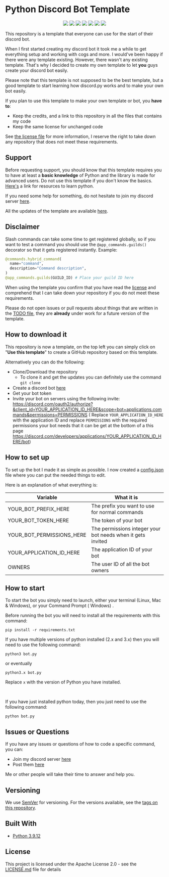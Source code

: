 # Python Discord Bot Template

<p align="center">
  <a href="//discord.gg/ucX86j7jt6"><img src="https://img.shields.io/discord/739934735387721768?logo=discord"></a>
  <a href="//github.com/offsetkeyz/new-dan-shan-bot/releases"><img src="https://img.shields.io/github/v/release/kkrypt0nn/Python-Discord-Bot-Template"></a>
  <a href="//github.com/offsetkeyz/new-dan-shan-bot/commits/master"><img src="https://img.shields.io/github/last-commit/kkrypt0nn/Python-Discord-Bot-Template"></a>
  <a href="//github.com/offsetkeyz/new-dan-shan-bot/releases"><img src="https://img.shields.io/github/downloads/kkrypt0nn/Python-Discord-Bot-Template/total"></a>
  <a href="//github.com/kkrypt0nn/Python-Discord-Bot-Template/blob/main/LICENSE.md"><img src="https://img.shields.io/github/license/kkrypt0nn/Python-Discord-Bot-Template"></a>
  <a href="//github.com/offsetkeyz/new-dan-shan-bote"><img src="https://img.shields.io/github/languages/code-size/kkrypt0nn/Python-Discord-Bot-Template"></a>
  <a href="//github.com/offsetkeyz/new-dan-shan-bot/issues"><img src="https://img.shields.io/github/issues-raw/kkrypt0nn/Python-Discord-Bot-Template"></a>
</p>

This repository is a template that everyone can use for the start of their discord bot.

When I first started creating my discord bot it took me a while to get everything setup and working with cogs and more.
I would've been happy if there were any template existing. However, there wasn't any existing template. That's why I
decided to create my own template to let <b>you</b> guys create your discord bot easily.

Please note that this template is not supposed to be the best template, but a good template to start learning how
discord.py works and to make your own bot easily.

If you plan to use this template to make your own template or bot, you **have to**:

- Keep the credits, and a link to this repository in all the files that contains my code
- Keep the same license for unchanged code

See [the license file](https://github.com/kkrypt0nn/Python-Discord-Bot-Template/blob/master/LICENSE.md) for more
information, I reserve the right to take down any repository that does not meet these requirements.

## Support

Before requesting support, you should know that this template requires you to have at least a **basic knowledge** of
Python and the library is made for advanced users. Do not use this template if you don't know the
basics. [Here's](https://pythondiscord.com/pages/resources) a link for resources to learn python.

If you need some help for something, do not hesitate to join my discord server [here](https://discord.gg/mTBrXyWxAF).

All the updates of the template are available [here](UPDATES.md).

## Disclaimer

Slash commands can take some time to get registered globally, so if you want to test a command you should use
the `@app_commands.guilds()` decorator so that it gets registered instantly. Example:

```py
@commands.hybrid_command(
  name="command",
  description="Command description",
)
@app_commands.guilds(GUILD_ID) # Place your guild ID here
```

When using the template you confirm that you have read the [license](LICENSE.md) and comprehend that I can take down
your repository if you do not meet these requirements.

Please do not open issues or pull requests about things that are written in the [TODO file](TODO.md), they are **already** under work for a future version of the template.

## How to download it

This repository is now a template, on the top left you can simply click on "**Use this template**" to create a GitHub
repository based on this template.

Alternatively you can do the following:

* Clone/Download the repository
    * To clone it and get the updates you can definitely use the command
      `git clone`
* Create a discord bot [here](https://discord.com/developers/applications)
* Get your bot token
* Invite your bot on servers using the following invite:
  https://discord.com/oauth2/authorize?&client_id=YOUR_APPLICATION_ID_HERE&scope=bot+applications.commands&permissions=PERMISSIONS (
  Replace `YOUR_APPLICATION_ID_HERE` with the application ID and replace `PERMISSIONS` with the required permissions
  your bot needs that it can be get at the bottom of a this
  page https://discord.com/developers/applications/YOUR_APPLICATION_ID_HERE/bot)

## How to set up

To set up the bot I made it as simple as possible. I now created a [config.json](config.json) file where you can put the
needed things to edit.

Here is an explanation of what everything is:

| Variable                  | What it is                                                            |
| ------------------------- | ----------------------------------------------------------------------|
| YOUR_BOT_PREFIX_HERE      | The prefix you want to use for normal commands                        |
| YOUR_BOT_TOKEN_HERE       | The token of your bot                                                 |
| YOUR_BOT_PERMISSIONS_HERE | The permissions integer your bot needs when it gets invited           |
| YOUR_APPLICATION_ID_HERE  | The application ID of your bot                                        |
| OWNERS                    | The user ID of all the bot owners                                     |


## How to start

To start the bot you simply need to launch, either your terminal (Linux, Mac & Windows), or your Command Prompt (
Windows)
.

Before running the bot you will need to install all the requirements with this command:

```
pip install -r requirements.txt
```

If you have multiple versions of python installed (2.x and 3.x) then you will need to use the following command:

```
python3 bot.py
```

or eventually

```
python3.x bot.py
```
Replace `x` with the version of Python you have installed.

<br>

If you have just installed python today, then you just need to use the following command:

```
python bot.py
```

## Issues or Questions

If you have any issues or questions of how to code a specific command, you can:

* Join my discord server [here](https://discord.gg/mTBrXyWxAF)
* Post them [here](https://github.com/kkrypt0nn/Python-Discord-Bot-Template/issues)

Me or other people will take their time to answer and help you.

## Versioning

We use [SemVer](http://semver.org) for versioning. For the versions available, see
the [tags on this repository](https://github.com/kkrypt0nn/Python-Discord-Bot-Template/tags).

## Built With

* [Python 3.9.12](https://www.python.org/)

## License

This project is licensed under the Apache License 2.0 - see the [LICENSE.md](LICENSE.md) file for details

